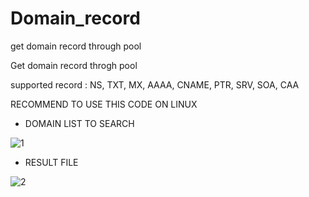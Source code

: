 # Domain_record
get domain record through pool

Get domain record throgh pool

supported record : NS, TXT, MX, AAAA, CNAME, PTR, SRV, SOA, CAA

RECOMMEND TO USE THIS CODE ON LINUX

* DOMAIN LIST TO SEARCH

![1](https://user-images.githubusercontent.com/54221681/138641397-9a74ab28-72b9-4309-9ba4-868f79edbf24.PNG)

* RESULT FILE

![2](https://user-images.githubusercontent.com/54221681/138641391-a3a6d964-9a39-41c8-a4d1-0abf427707dc.PNG)

